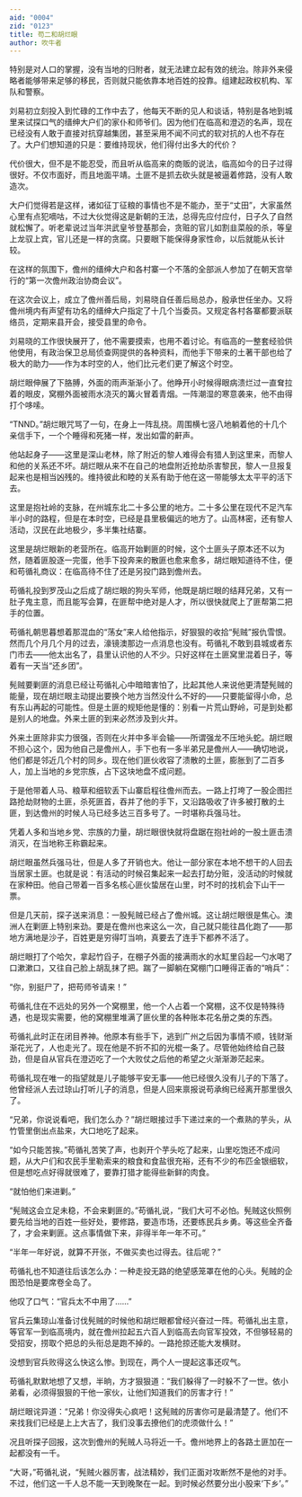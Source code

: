 ```yaml
---
aid: "0004"
zid: "0123"
title: 苟二和胡烂眼
author: 吹牛者
---
```


特别是对人口的掌握，没有当地的归附者，就无法建立起有效的统治。除非外来侵略者能够带来足够的移民，否则就只能依靠本地百姓的投靠。组建起政权机构、军队和警察。

刘易初立刻投入到忙碌的工作中去了，他每天不断的见人和谈话，特别是各地到城里来试探口气的缙绅大户们的家仆和师爷们。因为他们在临高和澄迈的名声，现在已经没有人敢于直接对抗穿越集团，甚至采用不闻不问式的软对抗的人也不存在了。大户们想知道的只是：要维持现状，他们得付出多大的代价？

代价很大，但不是不能忍受，而且听从临高来的商贩的说法，临高如今的日子过得很好。不仅市面好，而且地面平靖。土匪不是抓去砍头就是被逼着修路，没有人敢造次。

大户们觉得若是这样，诸如征丁征粮的事情也不是不能办，至于“丈田”，大家虽然心里有点犯嘀咕，不过大伙觉得这是新朝的王法，总得先应付应付，日子久了自然就松懈了。听老辈说过当年洪武皇爷登基那会，贪赃的官儿如割韭菜般的杀，等皇上龙驭上宾，官儿还是一样的贪腐。只要眼下能保得身家性命，以后就能从长计较。

在这样的氛围下，儋州的缙绅大户和各村寨一个不落的全部派人参加了在朝天宫举行的“第一次儋州政治协商会议”。

在这次会议上，成立了儋州善后局，刘易晓自任善后局总办，殷承世任坐办。又将儋州境内有声望有功名的缙绅大户指定了十几个当委员。又规定各村各寨都要派联络员，定期来县开会，接受县里的命令。

刘易晓的工作很快展开了，他不需要摸索，也用不着讨论。有临高的一整套经验供他使用，有政治保卫总局侦查网提供的各种资料，而他手下带来的土著干部也给了极大的助力——作为本时空的人，他们比元老们更了解这个时空。

胡烂眼伸展了下胳膊，外面的雨声渐渐小了。他睁开小时候得眼病溃烂过一直耷拉着的眼皮，窝棚外面被雨水浇灭的篝火冒着青烟。一阵潮湿的寒意袭来，他不由得打个哆嗦。

“TNND。”胡烂眼咒骂了一句，在身上一阵乱挠。周围横七竖八地躺着他的十几个亲信手下，一个个睡得和死猪一样，发出如雷的鼾声。

他站起身子——这里是深山老林，除了附近的黎人难得会有猎人到这里来，而黎人和他的关系还不坏。胡烂眼从来不在自己的地盘附近抢劫杀害黎民，黎人一旦报复起来也是相当凶残的。维持彼此和睦的关系有助于他在这一带能够太太平平的活下去。

这里是抱社岭的支脉，在州城东北二十多公里的地方。二十多公里在现代不足汽车半小时的路程，但是在本时空，已经是县里极偏远的地方了。山高林密，还有黎人活动，汉民在此地极少，多半集社结寨。

这里是胡烂眼新的老营所在。临高开始剿匪的时候，这个土匪头子原本还不以为然，随着匪股逐一完蛋，他手下投奔来的散匪也愈来愈多，胡烂眼知道待不住，便和苟循礼商议：在临高待不住了还是另投门路到儋州去。

苟循礼投到罗茂山之后成了胡烂眼的狗头军师，他既是胡烂眼的结拜兄弟，又有一肚子鬼主意，而且能写会算，在匪帮中绝对是人才，所以很快就爬上了匪帮第二把手的位置。

苟循礼朝思暮想着那混血的“荡女”来人给他指示，好狠狠的收拾“髡贼”报仇雪恨。然而几个月几个月的过去，濠镜澳那边一点消息也没有。苟循礼不敢到县城或者东门市去——他太出名了，县里认识他的人不少。只好这样在土匪窝里混着日子，等着有一天当“还乡团”。

髡贼要剿匪的消息已经让苟循礼心中暗暗害怕了，比起其他人来说他更清楚髡贼的能量，现在胡烂眼主动提出要换个地方当然没什么不好的——只要能留得小命，总有东山再起的可能性。但是土匪的规矩他是懂的：别看一片荒山野岭，可是到处都是别人的地盘。外来土匪的到来必然涉及到火并。

外来土匪除非实力很强，否则在火并中多半会输——所谓强龙不压地头蛇。胡烂眼不担心这个，因为他自己是儋州人，手下也有一多半弟兄是儋州人——确切地说，他们都是邻近几个村的同乡。现在他们匪伙收容了溃散的土匪，膨胀到了二百多人，加上当地的乡党宗族，占下这块地盘不成问题。

于是他带着人马、粮草和细软丢下山寨启程往儋州而去。一路上打垮了一股企图拦路抢劫财物的土匪，杀死匪首，吞并了他的手下，又沿路吸收了许多被打散的土匪，到达儋州的时候人马已经多达三百多号了。一时堪称兵强马壮。

凭着人多和当地乡党、宗族的力量，胡烂眼很快就将盘踞在抱社岭的一股土匪击溃消灭，在当地称王称霸起来。

胡烂眼虽然兵强马壮，但是人多了开销也大。他让一部分家在本地不想干的人回去当居家土匪。也就是说：有活动的时候召集起来一起去打劫分赃，没活动的时候就在家种田。他自己带着一百多名核心匪伙蛰居在山里，时不时的找机会下山干一票。

但是几天前，探子送来消息：一股髡贼已经占了儋州城。这让胡烂眼很是焦心。澳洲人在剿匪上特别来劲。要是在儋州也来这么一次，自己就只能往昌化跑了——那地方满地是沙子，百姓更是穷得叮当响，真要去了连手下都养不活了。

胡烂眼打了个哈欠，拿起竹舀子，在棚子外面的接满雨水的水缸里舀起一勺水喝了口漱漱口，又往自己脸上胡乱抹了把。踹了一脚躺在窝棚门口睡得正香的“哨兵”：

“你，别挺尸了，把苟师爷请来！”

苟循礼住在不远处的另外一个窝棚里，他一个人占着一个窝棚，这不仅是特殊待遇，也是现实需要，他的窝棚里堆满了匪伙里的各种账本花名册之类的东西。

苟循礼此时正在闭目养神。他原本有些手下，逃到广州之后因为事情不顺，钱财渐渐花光了，人也走光了。现在他是不折不扣的光棍一条了。尽管他始终给自己鼓劲，但是自从官兵在澄迈吃了一个大败仗之后他的希望之火渐渐渺茫起来。

苟循礼现在唯一的指望就是儿子能够平安无事——他已经很久没有儿子的下落了。他曾经派人去过琼山打听儿子的消息，但是人回来禀报说苟承绚已经离开那里很久了。

“兄弟，你说说看吧，我们怎么办？”胡烂眼接过手下递过来的一个煮熟的芋头，从竹管里倒出点盐来，大口地吃了起来。

“如今只能苦挨。”苟循礼苦笑了声，也剥开个芋头吃了起来，山里吃饱还不成问题，从大户们和农民手里勒索来的粮食和食盐很充裕，还有不少的布匹金银细软，但是想吃点好得就很难了，要靠打猎才能得些新鲜的肉食。

“就怕他们来进剿。”

“髡贼这会立足未稳，不会来剿匪的。”苟循礼说，“我们大可不必怕。髡贼这伙照例要先给当地的百姓一些好处，要修路，要造市场，还要练民兵乡勇。等这些全齐备了，才会来剿匪。这点事情做下来，非得半年一年不可。”

“半年一年好说，就算不开张，不做买卖也过得去。往后呢？”

苟循礼也不知道往后该怎么办：一种走投无路的绝望感笼罩在他的心头。髡贼的企图恐怕是要席卷全岛了。

他叹了口气：“官兵太不中用了……”

官兵云集琼山准备讨伐髡贼的时候他和胡烂眼都曾经兴奋过一阵。苟循礼出主意，等官军一到临高境内，就在儋州拉起五六百人到临高去向官军投效，不但够轻易的受招安，捞取个把总的头衔总是跑不掉的。一路抢掠还能大发横财。

没想到官兵败得这么快这么惨。到现在，两个人一提起这事还叹气。

苟循礼默默地想了又想，半晌，方才狠狠道：“我们躲得了一时躲不了一世。依小弟看，必须得狠狠的干他一家伙，让他们知道我们的厉害才行！”

胡烂眼诧异道：“兄弟！你没得失心疯吧！这髡贼的厉害你可是最清楚了。他们不来找我们已经是上上大吉了，我们没事去撩他们的虎须做什么！”

况且听探子回报，这次到儋州的髡贼人马将近一千。儋州地界上的各路土匪加在一起都没有一千。

“大哥，”苟循礼说，“髡贼火器厉害，战法精妙，我们正面对攻断然不是他的对手。不过，他们这一千人总不能一天到晚聚在一起。到时候必然要分出小股来‘下乡’。”
